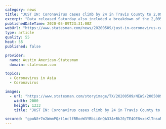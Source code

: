 ```yaml
---
category: news
title: "JUST IN: Coronavirus cases climb by 24 in Travis County to 2,095"
excerpt: "Data released Saturday also included a breakdown of the 2,095 known Travis County cases by race and ethnicity. Of those who tested positive for the coronavirus, 50% are Hispanic, 8% are black and 3% are Asian, according to Travis County data. Non-Hispanic whites account for about one-third of cases, health experts told the Austin City Council ..."
publishedDateTime: 2020-05-09T23:31:00Z
webUrl: "https://www.statesman.com/news/20200509/just-in-coronavirus-cases-climb-by-24-in-travis-county-to-2095"
type: article
quality: 55
heat: 55
published: false

provider:
  name: Austin American-Statesman
  domain: statesman.com

topics:
  - Coronavirus in Asia
  - Coronavirus

images:
  - url: "https://www.statesman.com/storyimage/TX/20200509/NEWS/200508980/AR/0/AR-200508980.jpg"
    width: 2000
    height: 1333
    title: "JUST IN: Coronavirus cases climb by 24 in Travis County to 2,095"

secured: "gpuN8+7m2WmmPQzt1nclfRBoeW3YBbLiGnQA33A+Bb20/TE4OE8vxoKlTnsuMnnDCm19g0oyvp7EILsluQZ5FY9FWXSBi50uSvO860a1zOAAnM0UC4McfcSBfQ/pL6VB3fsE3uSAHeaAfFOrllj87JS2WaZbzyIK6Ym9K8jieVcCFU05g9EGj3DdzgK/5+7vxA/lt9jiMxOduEm+zQzXGmAjhvc7L2MPa3yckCD6ybMlYZ3B1goUCzDu90duDXgzKs45A8+KbktbfbjqwfViYk4xNk1ksQLseUaW02mnyUXB4/z/YGPdqRF8FOdu7uK1;gPtJjaZqr+5hUkiWemgUuw=="
---
```


